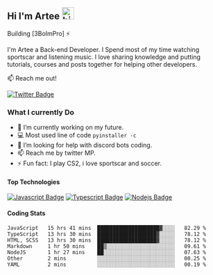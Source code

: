 ## Hi I'm Artee <img src="https://user-images.githubusercontent.com/1303154/88677602-1635ba80-d120-11ea-84d8-d263ba5fc3c0.gif" width="28px" height="28px" alt="hi">

Building [3BoImPro] ⚡️ 

I'm Artee a Back-end Developer. I Spend most of my time watching sportscar and listening music.
I love sharing knowledge and putting tutorials, courses and posts together for helping other developers.

:mailbox: Reach me out!

[![Twitter Badge](https://img.shields.io/badge/-@Artee-1ca0f1?style=flat&labelColor=1ca0f1&logo=twitter&logoColor=white&link=https://twitter.com/Artee_e69)](https://twitter.com/Artee_e69)

### What I currently Do

- 🔭 I’m currently working on my future.
- :computer: Most used line of code `pyinstaller -c`
- 🤔 I’m looking for help with discord bots coding.
- 📫 Reach me by twitter MP.
- ⚡ Fun fact: I play CS2, i love sportscar and soccer.

#### Top Technologies

<!-- TODO: Make technologies links takes you to repositories -->
[![Javascript Badge](https://img.shields.io/badge/-Javascript-F0DB4F?style=for-the-badge&labelColor=black&logo=javascript&logoColor=F0DB4F)](#) [![Typescript Badge](https://img.shields.io/badge/-Typescript-007acc?style=for-the-badge&labelColor=black&logo=typescript&logoColor=007acc)](#) [![Nodejs Badge](https://img.shields.io/badge/-Nodejs-3C873A?style=for-the-badge&labelColor=black&logo=node.js&logoColor=3C873A)](#)

#### Coding Stats

```text
JavaScript   15 hrs 41 mins  ████████████████████▓░░░░   82.29 %
TypeScript   13 hrs 30 mins  ███████████████████▓░░░░░   78.12 %
HTML, SCSS   13 hrs 30 mins  ███████████████████▓░░░░░   78.12 %  
Markdown     1 hr 50 mins    ██▒░░░░░░░░░░░░░░░░░░░░░░   09.61 % 
NodeJS       1 hr 27 mins    ██░░░░░░░░░░░░░░░░░░░░░░░   07.63 % 
Other        2 mins          ░░░░░░░░░░░░░░░░░░░░░░░░░   00.25 % 
YAML         2 mins          ░░░░░░░░░░░░░░░░░░░░░░░░░   00.19 % 
```
